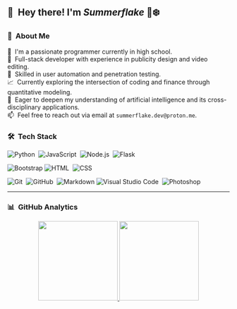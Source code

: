 <!-- ![Summerflake banner](https://.) -->

## 👋 &nbsp;Hey there! I'm *Summerflake* 🔆❄️


### 💼 &nbsp;About Me

🚀 &nbsp;I'm a passionate programmer currently in high school.  
🎨 &nbsp;Full-stack developer with experience in publicity design and video editing.  
🔐 &nbsp;Skilled in user automation and penetration testing.  
📈 &nbsp;Currently exploring the intersection of coding and finance through quantitative modeling.  
🤖 &nbsp;Eager to deepen my understanding of artificial intelligence and its cross-disciplinary applications.  
📫 &nbsp;Feel free to reach out via email at `summerflake.dev@proton.me`.

### 🛠 &nbsp;Tech Stack

![Python](https://img.shields.io/badge/-Python-05122A?style=flat&logo=python)&nbsp;
![JavaScript](https://img.shields.io/badge/-JavaScript-05122A?style=flat&logo=javascript)&nbsp;
![Node.js](https://img.shields.io/badge/-Node.js-05122A?style=flat&logo=node.js)&nbsp;
![Flask](https://img.shields.io/badge/-Flask-05122A?style=flat&logo=flask)&nbsp;<br>

![Bootstrap](https://img.shields.io/badge/-Bootstrap-05122A?style=flat&logo=bootstrap&logoColor=563D7C)
![HTML](https://img.shields.io/badge/-HTML-05122A?style=flat&logo=HTML5)&nbsp;
![CSS](https://img.shields.io/badge/-CSS-05122A?style=flat&logo=CSS3&logoColor=1572B6)&nbsp;<br>

![Git](https://img.shields.io/badge/-Git-05122A?style=flat&logo=git)&nbsp;
![GitHub](https://img.shields.io/badge/-GitHub-05122A?style=flat&logo=github)&nbsp;
![Markdown](https://img.shields.io/badge/-Markdown-05122A?style=flat&logo=markdown)
![Visual Studio Code](https://img.shields.io/badge/-Visual%20Studio%20Code-05122A?style=flat&logo=visual-studio-code&logoColor=007ACC)&nbsp;
![Photoshop](https://img.shields.io/badge/-Photoshop-05122A?style=flat&logo=adobe-photoshop)&nbsp;

---

### 📊 &nbsp;GitHub Analytics

<p align="center">
<a href="https://github.com/Summerflake">
  <img height="180em" src="https://github-readme-stats-eight-theta.vercel.app/api?username=Summerflake&show_icons=true&theme=algolia&include_all_commits=true&count_private=true"/>
  <img height="180em" src="https://github-readme-stats.vercel.app/api/top-langs/?username=Summerflake&layout=compact&langs_count=8&theme=algolia"/>
</a>
</p>
